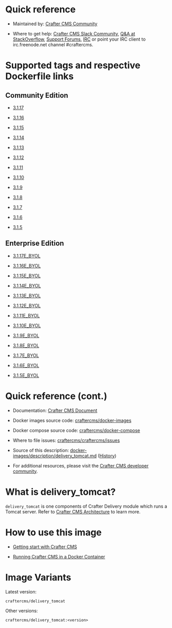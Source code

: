 # Quick reference

* Maintained by: [Crafter CMS Community](https://github.com/craftercms)

* Where to get help: [Crafter CMS Slack Community](https://craftercms.slack.com/join/shared_invite/enQtNDg0NzI3NzA0NjMwLWZmMGQzMDViMzA5NDE1YjMzM2M1N2JlOWJlZDA1MjA2MGJlZjgzNDVlMmI5ODQxNmNjMWQ3NzA5ZWNkN2UxOWE), [Q&A at StackOverflow](https://stackoverflow.com/questions/tagged/crafter-cms), [Support Forums](https://groups.google.com/forum/#!forum/craftercms), [IRC](https://webchat.freenode.net/#craftercms) or point your IRC client to irc.freenode.net channel #craftercms.

# Supported tags and respective Dockerfile links

## Community Edition

* [3.1.17](https://github.com/craftercms/docker-images/blob/v3.1.17/images/delivery/tomcat/Dockerfile)

* [3.1.16](https://github.com/craftercms/docker-images/blob/v3.1.16/images/delivery/tomcat/Dockerfile)

* [3.1.15](https://github.com/craftercms/docker-images/blob/v3.1.15/images/delivery/tomcat/Dockerfile)

* [3.1.14](https://github.com/craftercms/docker-images/blob/v3.1.14/images/delivery/tomcat/Dockerfile)

* [3.1.13](https://github.com/craftercms/docker-images/blob/v3.1.13/images/delivery/tomcat/Dockerfile)

* [3.1.12](https://github.com/craftercms/docker-images/blob/v3.1.12/images/delivery/tomcat/Dockerfile)

* [3.1.11](https://github.com/craftercms/docker-images/blob/v3.1.11/images/delivery/tomcat/Dockerfile)

* [3.1.10](https://github.com/craftercms/docker-images/blob/v3.1.10/images/delivery/tomcat/Dockerfile)

* [3.1.9](https://github.com/craftercms/docker-images/blob/v3.1.9/images/delivery/tomcat/Dockerfile)

* [3.1.8](https://github.com/craftercms/docker-images/blob/v3.1.8/images/delivery/tomcat/Dockerfile)

* [3.1.7](https://github.com/craftercms/docker-images/blob/v3.1.7/images/delivery/tomcat/Dockerfile)

* [3.1.6](https://github.com/craftercms/docker-images/blob/v3.1.6/images/delivery/tomcat/Dockerfile)

* [3.1.5](https://github.com/craftercms/docker-images/blob/v3.1.5/images/delivery/tomcat/Dockerfile)

## Enterprise Edition

* [3.1.17E_BYOL](https://github.com/craftercms/docker-images/blob/v3.1.17/images/delivery/tomcat/Dockerfile)

* [3.1.16E_BYOL](https://github.com/craftercms/docker-images/blob/v3.1.16/images/delivery/tomcat/Dockerfile)

* [3.1.15E_BYOL](https://github.com/craftercms/docker-images/blob/v3.1.15/images/delivery/tomcat/Dockerfile)

* [3.1.14E_BYOL](https://github.com/craftercms/docker-images/blob/v3.1.14/images/delivery/tomcat/Dockerfile)

* [3.1.13E_BYOL](https://github.com/craftercms/docker-images/blob/v3.1.13/images/delivery/tomcat/Dockerfile)

* [3.1.12E_BYOL](https://github.com/craftercms/docker-images/blob/v3.1.12/images/delivery/tomcat/Dockerfile)

* [3.1.11E_BYOL](https://github.com/craftercms/docker-images/blob/v3.1.11/images/delivery/tomcat/Dockerfile)

* [3.1.10E_BYOL](https://github.com/craftercms/docker-images/blob/v3.1.10/images/delivery/tomcat/Dockerfile)

* [3.1.9E_BYOL](https://github.com/craftercms/docker-images/blob/v3.1.9/images/delivery/tomcat/Dockerfile)

* [3.1.8E_BYOL](https://github.com/craftercms/docker-images/blob/v3.1.8/images/delivery/tomcat/Dockerfile)

* [3.1.7E_BYOL](https://github.com/craftercms/docker-images/blob/v3.1.7/images/delivery/tomcat/Dockerfile)

* [3.1.6E_BYOL](https://github.com/craftercms/docker-images/blob/v3.1.6/images/delivery/tomcat/Dockerfile)

* [3.1.5E_BYOL](https://github.com/craftercms/docker-images/blob/v3.1.5/images/delivery/tomcat/Dockerfile)

# Quick reference (cont.)

* Documentation: [Crafter CMS Document](https://docs.craftercms.org/en/index.html)

* Docker images source code: [craftercms/docker-images](https://github.com/craftercms/docker-images)

* Docker compose source code: [craftercms/docker-compose](https://github.com/craftercms/docker-compose)

* Where to file issues: [craftercms/craftercms/issues](https://github.com/craftercms/craftercms/issues)

* Source of this description: [docker-images/description/delivery_tomcat.md](https://github.com/craftercms/docker-images/tree/master/description/delivery_tomcat.md) ([History](https://github.com/craftercms/docker-images/commits/master/description/delivery_tomcat.md))

* For additional resources, please visit the [Crafter CMS developer community](http://craftercms.org/).

# What is delivery_tomcat?

`delivery_tomcat` is one components of Crafter Delivery module which runs a Tomcat server. Refer to [Crafter CMS Architecture](https://docs.craftercms.org/en/3.1/developers/architecture.html) to learn more.


# How to use this image

* [Getting start with Crafter CMS](https://docs.craftercms.org/en/3.1/getting-started/index.html)

* [Running Crafter CMS in a Docker Container](https://docs.craftercms.org/en/3.1/getting-started/quick-start-guide.html#running-crafter-cms-in-a-docker-container)

# Image Variants

Latest version:

```
craftercms/delivery_tomcat
```

Other versions:

```
craftercms/delivery_tomcat:<version>
```